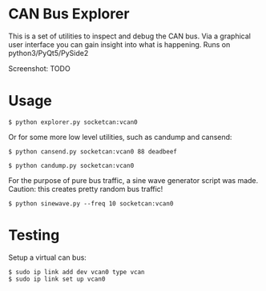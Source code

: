 CAN Bus Explorer
============================


This is a set of utilities to inspect and debug the CAN bus. Via a graphical user
interface you can gain insight into what is happening. Runs on python3/PyQt5/PySide2

Screenshot: TODO

# Usage

    $ python explorer.py socketcan:vcan0

Or for some more low level utilities, such as candump and cansend:

    $ python cansend.py socketcan:vcan0 88 deadbeef

    $ python candump.py socketcan:vcan0

For the purpose of pure bus traffic, a sine wave generator script was made.
Caution: this creates pretty random bus traffic!

    $ python sinewave.py --freq 10 socketcan:vcan0

# Testing

Setup a virtual can bus:

    $ sudo ip link add dev vcan0 type vcan
    $ sudo ip link set up vcan0

